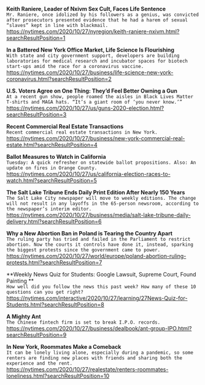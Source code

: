 **Keith Raniere, Leader of Nxivm Sex Cult, Faces Life Sentence**\
`Mr. Raniere, once idolized by his followers as a genius, was convicted after prosecutors presented evidence that he had a harem of sexual “slaves” kept in line with blackmail.`\
https://nytimes.com/2020/10/27/nyregion/keith-raniere-nxivm.html?searchResultPosition=1

**In a Battered New York Office Market, Life Science Is Flourishing**\
`With state and city government support, developers are building laboratories for medical research and incubator spaces for biotech start-ups amid the race for a coronavirus vaccine.`\
https://nytimes.com/2020/10/27/business/life-science-new-york-coronavirus.html?searchResultPosition=2

**U.S. Voters Agree on One Thing: They’d Feel Better Owning a Gun**\
`At a recent gun show, people roamed the aisles in Black Lives Matter T-shirts and MAGA hats. “It’s a giant room of ‘you never know.’”`\
https://nytimes.com/2020/10/27/us/guns-2020-election.html?searchResultPosition=3

**Recent Commercial Real Estate Transactions**\
`Recent commercial real estate transactions in New York.`\
https://nytimes.com/2020/10/27/business/new-york-commercial-real-estate.html?searchResultPosition=4

**Ballot Measures to Watch in California**\
`Tuesday: A quick refresher on statewide ballot propositions. Also: An update on fires in Orange County.`\
https://nytimes.com/2020/10/27/us/california-election-races-to-watch.html?searchResultPosition=5

**The Salt Lake Tribune Ends Daily Print Edition After Nearly 150 Years**\
`The Salt Lake City newspaper will move to weekly editions. The change will not result in any layoffs in the 65-person newsroom, according to the newspaper’s interim editor.`\
https://nytimes.com/2020/10/27/business/media/salt-lake-tribune-daily-delivery.html?searchResultPosition=6

**Why a New Abortion Ban in Poland is Tearing the Country Apart**\
`The ruling party has tried and failed in the Parliament to restrict abortion. Now the courts it controls have done it, instead, sparking the biggest protests since the government came to power.`\
https://nytimes.com/2020/10/27/world/europe/poland-abortion-ruling-protests.html?searchResultPosition=7

**Weekly News Quiz for Students: Google Lawsuit, Supreme Court, Found Painting **\
`How well did you follow the news this past week? How many of these 10 questions can you get right?`\
https://nytimes.com/interactive/2020/10/27/learning/27News-Quiz-for-Students.html?searchResultPosition=8

**A Mighty Ant**\
`The Chinese fintech firm is set to break I.P.O. records.`\
https://nytimes.com/2020/10/27/business/dealbook/ant-group-IPO.html?searchResultPosition=9

**In New York, Roommates Make a Comeback**\
`It can be lonely living alone, especially during a pandemic, so some renters are finding new places with friends and sharing both the experience and the rent.`\
https://nytimes.com/2020/10/27/realestate/renters-roommates-loneliness.html?searchResultPosition=10

